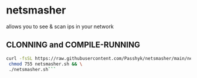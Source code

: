 # netsmasher
allows you to see & scan ips in your network
## CLONNING and COMPILE-RUNNING

```sh
curl -fsSL https://raw.githubusercontent.com/Passhyk/netsmasher/main/netsmasher.sh >netsmasher.sh && \
 chmod 755 netsmasher.sh && \
 ./netsmasher.sh```

